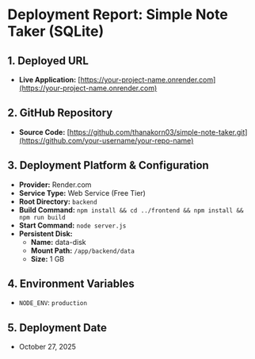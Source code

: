 # Deployment Report: Simple Note Taker (SQLite)

## 1. Deployed URL
- **Live Application:** [https://your-project-name.onrender.com](https://your-project-name.onrender.com)

## 2. GitHub Repository
- **Source Code:** [https://github.com/thanakorn03/simple-note-taker.git](https://github.com/your-username/your-repo-name)

## 3. Deployment Platform & Configuration
- **Provider:** Render.com
- **Service Type:** Web Service (Free Tier)
- **Root Directory:** `backend`
- **Build Command:** `npm install && cd ../frontend && npm install && npm run build`
- **Start Command:** `node server.js`
- **Persistent Disk:**
  - **Name:** data-disk
  - **Mount Path:** `/app/backend/data`
  - **Size:** 1 GB

## 4. Environment Variables
- `NODE_ENV`: `production`

## 5. Deployment Date
- October 27, 2025
